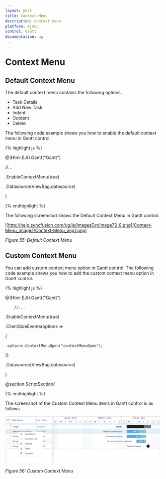 ```yaml
---
layout: post
title: Context-Menu
description: context menu
platform: ejmvc
control: Gantt
documentation: ug
---
```


# Context Menu

## Default Context Menu

The default context menu contains the following options.

* Task Details
* Add New Task
* Indent
* Outdent
* Delete

The following code example shows you how to enable the default context menu in Gantt control.


{% highlight js %}



@(Html.EJ().Gantt("Gantt")

 //...

 .EnableContextMenu(true)

 .Datasource(ViewBag.datasource)

 )



{% endhighlight %}


The following screenshot shows the Default Context Menu in Gantt control.



![http://help.syncfusion.com/ug/js/ImagesExt/image72_8.png](Context-Menu_images/Context-Menu_img1.png)

_Figure 55: Default Context Menu_

## Custom Context Menu

You can add custom context menu option in Gantt control. The following code example shows you how to add the custom context menu option in Gantt control.

{% highlight js %}



@(Html.EJ().Gantt("Gantt")

        //...

 .EnableContextMenu(true)

 .ClientSideEvents(options =>

 {

     options.ContextMenuOpen("contextMenuOpen");

 })

 .Datasource(ViewBag.datasource)

 )



@section ScriptSection{

   <script type="text/javascript">



       function contextMenuOpen(args) {

           args.contextMenuItems.push(

               {

                   headerText: "ExpandAll",

                   iconPath: "url(../images/Expand All.png)",

                   evenHandler: function () {

                       //event handler for custom menu items

                   }

               });

       }

     </script>





{% endhighlight %}





The screenshot of the Custom Context Menu items in Gantt control is as follows.



![](Context-Menu_images/Context-Menu_img2.png)

_Figure 56: Custom Context Menu_

